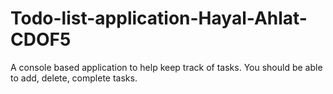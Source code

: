 # Todo-list-application-Hayal-Ahlat-CDOF5
A console based application to help keep track of tasks. You should be able to add, delete, complete tasks.
